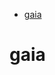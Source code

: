 <!-- START doctoc generated TOC please keep comment here to allow auto update -->
<!-- DON'T EDIT THIS SECTION, INSTEAD RE-RUN doctoc TO UPDATE -->

- [gaia](#gaia)

<!-- END doctoc generated TOC please keep comment here to allow auto update -->

# gaia
